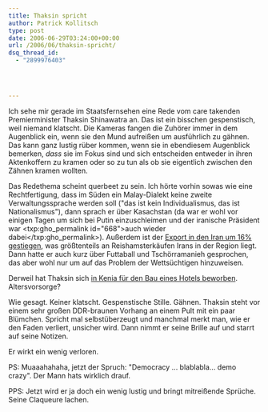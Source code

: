 ```yaml
---
title: Thaksin spricht
author: Patrick Kollitsch
type: post
date: 2006-06-29T03:24:00+00:00
url: /2006/06/thaksin-spricht/
dsq_thread_id:
  - "2899976403"




---
```

Ich sehe mir gerade im Staatsfernsehen eine Rede vom care takenden Premierminister Thaksin Shinawatra an. Das ist ein bisschen gespenstisch, weil niemand klatscht. Die Kameras fangen die Zuhörer immer in dem Augenblick ein, wenn sie den Mund aufreißen um ausführlich zu gähnen. Das kann ganz lustig rüber kommen, wenn sie in ebendiesem Augenblick bemerken, _dass_ sie im Fokus sind und sich entscheiden entweder in ihren Aktenkoffern zu kramen oder so zu tun als ob sie eigentlich zwischen den Zähnen kramen wollten.

Das Redethema scheint querbeet zu sein. Ich hörte vorhin sowas wie eine Rechtfertigung, dass im Süden ein Malay-Dialekt keine zweite Verwaltungssprache werden soll ("das ist kein Individualismus, das ist Nationalismus"), dann sprach er über Kasachstan (da war er wohl vor einigen Tagen um sich bei Putin einzuschleimen und der iranische Präsident war <txp:gho_permalink id="668">auch wieder dabei</txp:gho_permalink>). Außerdem ist der [Export in den Iran um 16% gestiegen][1], was größtenteils an Reishamsterkäufen Irans in der Region liegt. Dann hatte er auch kurz über Futtaball und Tschörramanieh gesprochen, das aber wohl nur um auf das Problem der Wettsüchtigen hinzuweisen.

Derweil hat Thaksin sich [in Kenia für den Bau eines Hotels beworben][2]. Altersvorsorge?

Wie gesagt. Keiner klatscht. Gespenstische Stille. Gähnen. Thaksin steht vor einem sehr großen DDR-braunen Vorhang an einem Pult mit ein paar Blümchen. Spricht mal selbstüberzeugt und manchmal merkt man, wie er den Faden verliert, unsicher wird. Dann nimmt er seine Brille auf und starrt auf seine Notizen.

Er wirkt ein wenig verloren. 

PS: Muaaahahaha, jetzt der Spruch: "Democracy ... blablabla... demo crazy". Der Mann hats wirklich drauf. 

PPS: Jetzt wird er ja doch ein wenig lustig und bringt mitreißende Sprüche. Seine Claqueure lachen.

 [1]: http://www.irna.ir/en/news/view/menu-237/0606280554143951.htm
 [2]: http://www.nationmultimedia.com/2006/06/29/headlines/headlines_30007597.php
